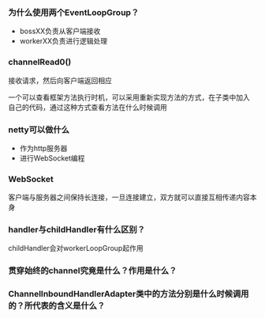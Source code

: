 ### 为什么使用两个EventLoopGroup？
* bossXX负责从客户端接收
* workerXX负责进行逻辑处理

### channelRead0()
接收请求，然后向客户端返回相应

一个可以查看框架方法执行时机，可以采用重新实现方法的方式，在子类中加入
自己的代码，通过这种方式查看方法在什么时候调用

### netty可以做什么
* 作为http服务器
* 进行WebSocket编程

### WebSocket
客户端与服务器之间保持长连接，一旦连接建立，双方就可以直接互相传递内容本身

### handler与childHandler有什么区别？
childHandler会对workerLoopGroup起作用

### 贯穿始终的channel究竟是什么？作用是什么？
### ChannelInboundHandlerAdapter类中的方法分别是什么时候调用的？所代表的含义是什么？